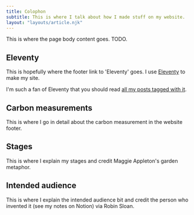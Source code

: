 ```yaml
---
title: Colophon
subtitle: This is where I talk about how I made stuff on my website.
layout: "layouts/article.njk"
---
```


This is where the page body content goes. TODO.

## Eleventy

This is hopefully where the footer link to 'Eleventy' goes.
I use [Eleventy](https://www.11ty.dev) to make my site.

I'm such a fan of Eleventy that you should read [all my posts tagged with it](/notes#todo).

## Carbon measurements

This is where I go in detail about the carbon measurement in the website footer.

## Stages

This is where I explain my stages and credit Maggie Appleton's garden metaphor.

## Intended audience

This is where I explain the intended audience bit and credit the person who invented it (see my notes on Notion) via Robin Sloan.
